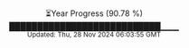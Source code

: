 <p align="center">
⏳Year Progress (90.78 %)<br>
███████████████████████████▁▁▁ <br>
<sub>Updated: Thu, 28 Nov 2024 06:03:55 GMT</sub>
</p>

